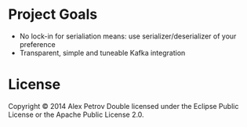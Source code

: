 # Project Goals

  * No lock-in for serialiation means: use serializer/deserializer of your preference
  * Transparent, simple and tuneable Kafka integration

# License

Copyright © 2014 Alex Petrov
Double licensed under the Eclipse Public License or the Apache Public License 2.0.
